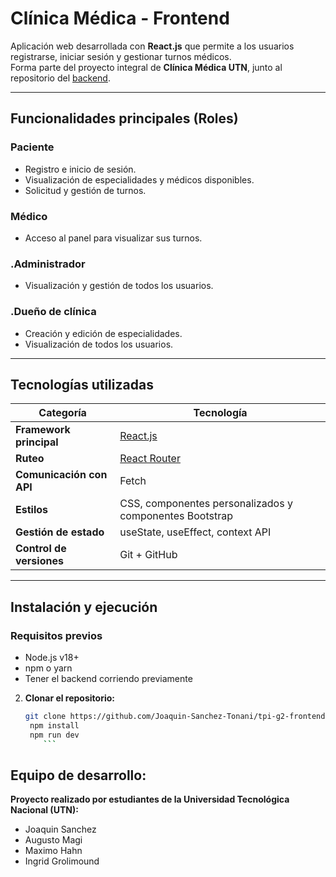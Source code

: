 # Clínica Médica - Frontend

Aplicación web desarrollada con **React.js** que permite a los usuarios registrarse, iniciar sesión y gestionar turnos médicos.  
Forma parte del proyecto integral de **Clínica Médica UTN**, junto al repositorio del [backend](https://github.com/tuusuario/tpi-g2-backend).

---

## Funcionalidades principales (Roles)

### Paciente
- Registro e inicio de sesión.
- Visualización de especialidades y médicos disponibles.
- Solicitud y gestión de turnos.

### Médico
- Acceso al panel para visualizar sus turnos.

### .Administrador 
- Visualización y gestión de todos los usuarios.

### .Dueño de clínica 
- Creación y edición de especialidades.
- Visualización de todos los usuarios.

---

## Tecnologías utilizadas

| Categoría | Tecnología |
|------------|-------------|
| **Framework principal** | [React.js](https://react.dev/) |
| **Ruteo** | [React Router](https://reactrouter.com/) |
| **Comunicación con API** | Fetch |
| **Estilos** | CSS, componentes personalizados y componentes Bootstrap |
| **Gestión de estado** | useState, useEffect, context API |
| **Control de versiones** | Git + GitHub |

---

## Instalación y ejecución

### Requisitos previos
- Node.js v18+
- npm o yarn
- Tener el backend corriendo previamente

2. **Clonar el repositorio:**
   ```bash
   git clone https://github.com/Joaquin-Sanchez-Tonani/tpi-g2-frontend.git
	npm install
	npm run dev
	   ```

## Equipo de desarrollo:

  **Proyecto realizado por estudiantes de la Universidad Tecnológica Nacional (UTN):**
- Joaquin Sanchez
- Augusto Magi
- Maximo Hahn
- Ingrid Grolimound
